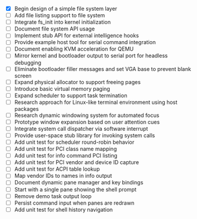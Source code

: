 - [x] Begin design of a simple file system layer
- [ ] Add file listing support to file system
- [ ] Integrate fs_init into kernel initialization
- [ ] Document file system API usage
- [ ] Implement stub API for external intelligence hooks
- [ ] Provide example host tool for serial command integration
- [ ] Document enabling KVM acceleration for QEMU
- [ ] Mirror kernel and bootloader output to serial port for headless debugging
- [ ] Eliminate bootloader filler messages and set VGA base to prevent blank screen
- [ ] Expand physical allocator to support freeing pages
- [ ] Introduce basic virtual memory paging
- [ ] Expand scheduler to support task termination
- [ ] Research approach for Linux-like terminal environment using host packages
- [ ] Research dynamic windowing system for automated focus
- [ ] Prototype window expansion based on user attention cues
- [ ] Integrate system call dispatcher via software interrupt
- [ ] Provide user-space stub library for invoking system calls
- [ ] Add unit test for scheduler round-robin behavior
- [ ] Add unit test for PCI class name mapping
- [ ] Add unit test for info command PCI listing
- [ ] Add unit test for PCI vendor and device ID capture
- [ ] Add unit test for ACPI table lookup
- [ ] Map vendor IDs to names in info output
- [ ] Document dynamic pane manager and key bindings
- [ ] Start with a single pane showing the shell prompt
- [ ] Remove demo task output loop
- [ ] Persist command input when panes are redrawn
- [ ] Add unit test for shell history navigation
